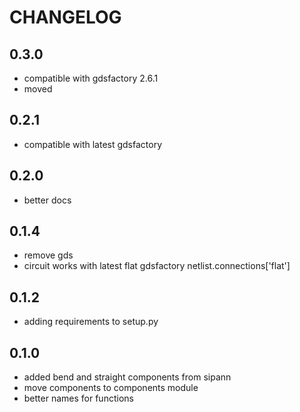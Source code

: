 # CHANGELOG

## 0.3.0

- compatible with gdsfactory 2.6.1
- moved

## 0.2.1

- compatible with latest gdsfactory

## 0.2.0

- better docs

## 0.1.4

- remove gds
- circuit works with latest flat gdsfactory netlist.connections['flat']

## 0.1.2

- adding requirements to setup.py

## 0.1.0

- added bend and straight components from sipann
- move components to components module
- better names for functions
